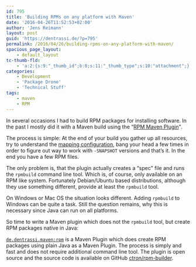 ```yaml
---
id: 795
title: 'Building RPMs on any platform with Maven'
date: '2016-04-26T11:52:53+02:00'
author: 'Jens Reimann'
layout: post
guid: 'https://dentrassi.de/?p=795'
permalink: /2016/04/26/building-rpms-on-any-platform-with-maven/
spacious_page_layout:
    - default_layout
tc-thumb-fld:
    - 'a:2:{s:9:"_thumb_id";b:0;s:11:"_thumb_type";s:10:"attachment";}'
categories:
    - Development
    - 'Package Drone'
    - 'Technical Stuff'
tags:
    - maven
    - RPM
---
```


In several occasions I had to build RPM packages for installing software. In the past I mostly did it with a Maven build using the <q>[RPM Maven Plugin](http://www.mojohaus.org/rpm-maven-plugin/)</q>.

The process is simple: At the end of your build you gather up all resources, try to understand the [mapping configuration](http://www.mojohaus.org/rpm-maven-plugin/map-params.html), bang your head a few times in order to figure out way to work with `-SNAPSHOT` versions and that’s it. In the end you have a few RPM files.

<!-- more -->

The only problem is, that the plugin actually creates a <q>spec</q> file and runs the `rpmbuild` command line tool. Which is, of course, only available on an RPM like system. Fortunately Debian/Ubuntu based distributions, although they use something different, provide at least the `rpmbuild` tool.

On Windows or Mac OS the situation looks different. Adding `rpmbuild` to Windows can be quite a task. Still the question remains, why this is necessary since Java can run on all platforms.

So time to write a Maven plugin which does not the `rpmbuild` tool, but create RPM packages native in Java:

[`de.dentrassi.maven:rpm`](https://ctron.github.io/rpm-builder/) is a Maven Plugin which does create RPM packages using plain Java as a Maven Plugin. The process is simply and fast and does not require additional command line tool. The plugin is open source and the source code is available on GitHub [ctron/rpm-builder](https://github.com/ctron/rpm-builder).
